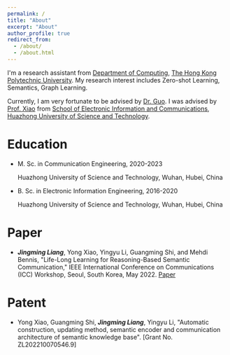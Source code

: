 ```yaml
---
permalink: /
title: "About"
excerpt: "About"
author_profile: true
redirect_from: 
  - /about/
  - /about.html
---
```


I'm a research assistant from [Department of Computing](https://www.polyu.edu.hk/comp/), [The Hong Kong Polytechnic University](https://www.polyu.edu.hk/). My research interest includes Zero-shot Learning, Semantics, Graph Learning.

Currently, I am very fortunate to be advised by [Dr. Guo](https://jingcaiguo.github.io/). I was advised by [Prof. Xiao](https://sites.google.com/site/xyong2007/) from [School of Electronic Information and Communications](https://ei.hust.edu.cn/index.htm), [Huazhong University of Science and Technology](https://hust.edu.cn/).

Education
======

- M. Sc. in Communication Engineering, 2020-2023

  Huazhong University of Science and Technology, Wuhan, Hubei, China

- B. Sc. in Electronic Information Engineering, 2016-2020

  Huazhong University of Science and Technology, Wuhan, Hubei, China

Paper
======

- ***Jingming Liang***, Yong Xiao, Yingyu Li, Guangming Shi, and Mehdi Bennis, "Life-Long Learning for Reasoning-Based Semantic Communication," IEEE International Conference on Communications (ICC) Workshop, Seoul, South Korea, May 2022. [Paper](https://arxiv.org/pdf/2202.01952.pdf)

Patent
======

- Yong Xiao, Guangming Shi, ***Jingming Liang***, Yingyu Li, "Automatic construction, updating method, semantic encoder and communication architecture of semantic knowledge base". [Grant No. ZL202210070546.9]

